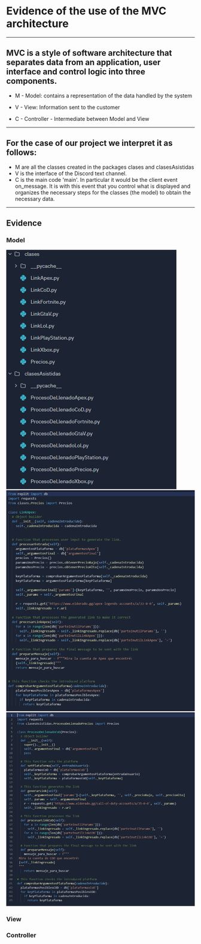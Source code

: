 # Evidence of the use of the MVC architecture

--------------------------------------------------------------------------------------------------
## MVC is a style of software architecture that separates data from an application, user interface and control logic into three components.


- M - Model: contains a representation of the data handled by the system

- V - View: Information sent to the customer

- C - Controller - Intermediate between Model and View



--------------------------------------------------------------------------------------------------
## For the case of our project we interpret it as follows:



- M are all the classes created in the packages clases and clasesAsistidas
- V is the interface of the Discord text channel.
- C is the main code 'main'. In particular it would be the client event on_message. It is with this event that you control what is displayed and organizes the necessary steps for the classes (the model) to obtain the necessary data.


--------------------------------------------------------------------------------------------------
## Evidence 

### Model

![evidenceofMVC5](https://github.com/EmaRCB/FastPass/blob/TerceraEntrega/Recursos/evidenceofMVC5.png?raw=true)
![evidenceofMVC6](https://github.com/EmaRCB/FastPass/blob/TerceraEntrega/Recursos/evidenceofMVC6.png?raw=true)
![evidenceofMVC7](https://github.com/EmaRCB/FastPass/blob/TerceraEntrega/Recursos/evidenceofMVC7.png?raw=true)


### View



### Controller
